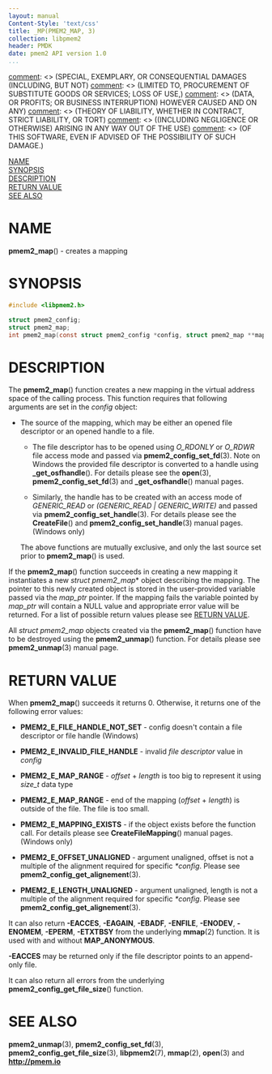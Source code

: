 ```yaml
---
layout: manual
Content-Style: 'text/css'
title: _MP(PMEM2_MAP, 3)
collection: libpmem2
header: PMDK
date: pmem2 API version 1.0
...
```


[comment]: <> (Copyright 2019, Intel Corporation)

[comment]: <> (Redistribution and use in source and binary forms, with or without)
[comment]: <> (modification, are permitted provided that the following conditions)
[comment]: <> (are met:)
[comment]: <> (    * Redistributions of source code must retain the above copyright)
[comment]: <> (      notice, this list of conditions and the following disclaimer.)
[comment]: <> (    * Redistributions in binary form must reproduce the above copyright)
[comment]: <> (      notice, this list of conditions and the following disclaimer in)
[comment]: <> (      the documentation and/or other materials provided with the)
[comment]: <> (      distribution.)
[comment]: <> (    * Neither the name of the copyright holder nor the names of its)
[comment]: <> (      contributors may be used to endorse or promote products derived)
[comment]: <> (      from this software without specific prior written permission.)

[comment]: <> (THIS SOFTWARE IS PROVIDED BY THE COPYRIGHT HOLDERS AND CONTRIBUTORS)
[comment]: <> ("AS IS" AND ANY EXPRESS OR IMPLIED WARRANTIES, INCLUDING, BUT NOT)
[comment]: <> (LIMITED TO, THE IMPLIED WARRANTIES OF MERCHANTABILITY AND FITNESS FOR)
[comment]: <> (A PARTICULAR PURPOSE ARE DISCLAIMED. IN NO EVENT SHALL THE COPYRIGHT)
[comment]: <> (OWNER OR CONTRIBUTORS BE LIABLE FOR ANY DIRECT, INDIRECT, INCIDENTAL,)
[comment]: <> (SPECIAL, EXEMPLARY, OR CONSEQUENTIAL DAMAGES (INCLUDING, BUT NOT)
[comment]: <> (LIMITED TO, PROCUREMENT OF SUBSTITUTE GOODS OR SERVICES; LOSS OF USE,)
[comment]: <> (DATA, OR PROFITS; OR BUSINESS INTERRUPTION) HOWEVER CAUSED AND ON ANY)
[comment]: <> (THEORY OF LIABILITY, WHETHER IN CONTRACT, STRICT LIABILITY, OR TORT)
[comment]: <> ((INCLUDING NEGLIGENCE OR OTHERWISE) ARISING IN ANY WAY OUT OF THE USE)
[comment]: <> (OF THIS SOFTWARE, EVEN IF ADVISED OF THE POSSIBILITY OF SUCH DAMAGE.)

[comment]: <> (pmem2_map.3 -- man page for libpmem2 pmem2_map operation)

[NAME](#name)<br />
[SYNOPSIS](#synopsis)<br />
[DESCRIPTION](#description)<br />
[RETURN VALUE](#return-value)<br />
[SEE ALSO](#see-also)<br />

# NAME #

**pmem2_map**() - creates a mapping

# SYNOPSIS #

```c
#include <libpmem2.h>

struct pmem2_config;
struct pmem2_map;
int pmem2_map(const struct pmem2_config *config, struct pmem2_map **map_ptr);
```

# DESCRIPTION #

The **pmem2_map**() function creates a new mapping in the virtual address space
of the calling process. This function requires that following arguments are set
in the *config* object:

* The source of the mapping, which may be either an opened file descriptor or
an opened handle to a file.

    * The file descriptor has to be opened using *O_RDONLY* or *O_RDWR* file
access mode and passed via **pmem2_config_set_fd**(3). Note on Windows the
provided file descriptor is converted to a handle using **_get_osfhandle**().
For details please see the **open**(3), **pmem2_config_set_fd**(3) and
**_get_osfhandle**() manual pages.

    * Similarly, the handle has to be created with an access mode of
*GENERIC_READ* or *(GENERIC_READ | GENERIC_WRITE)* and passed via
**pmem2_config_set_handle**(3). For details please see the **CreateFile**() and
**pmem2_config_set_handle**(3) manual pages. (Windows only)

    The above functions are mutually exclusive, and only the last source set
prior to **pmem2_map**() is used.

If the **pmem2_map**() function succeeds in creating a new mapping it
instantiates a new *struct pmem2_map** object describing the mapping. The
pointer to this newly created object is stored in the user-provided variable
passed via the *map_ptr* pointer. If the mapping fails the variable pointed by
*map_ptr* will contain a NULL value and appropriate error value will be
returned. For a list of possible return values please see
[RETURN VALUE](#return-value).

All *struct pmem2_map* objects created via the **pmem2_map**() function have to
be destroyed using the **pmem2_unmap**() function. For details please see
**pmem2_unmap**(3) manual page.

# RETURN VALUE #

When **pmem2_map**() succeeds it returns 0. Otherwise, it returns
one of the following error values:

* **PMEM2_E_FILE_HANDLE_NOT_SET** - config doesn't contain a file descriptor or
file handle (Windows)

* **PMEM2_E_INVALID_FILE_HANDLE** - invalid *file descriptor* value in *config*

* **PMEM2_E_MAP_RANGE** - *offset* + *length* is too big to represent it using
*size_t* data type

* **PMEM2_E_MAP_RANGE** - end of the mapping (*offset* + *length*) is outside
of the file. The file is too small.

* **PMEM2_E_MAPPING_EXISTS** - if the object exists before the function call.
For details please see **CreateFileMapping**() manual pages. (Windows only)

* **PMEM2_E_OFFSET_UNALIGNED** - argument unaligned, offset is not a multiple of
the alignment required for specific *\*config*. Please see
**pmem2_config_get_alignement**(3).

* **PMEM2_E_LENGTH_UNALIGNED** - argument unaligned, length is not a multiple of
the alignment required for specific *\*config*. Please see
**pmem2_config_get_alignement**(3).

It can also return **-EACCES**, **-EAGAIN**, **-EBADF**, **-ENFILE**,
**-ENODEV**, **-ENOMEM**, **-EPERM**, **-ETXTBSY** from the underlying
**mmap**(2) function. It is used with and without **MAP_ANONYMOUS**.

**-EACCES** may be returned only if the file descriptor points to an
append-only file.

It can also return all errors from the underlying
**pmem2_config_get_file_size**() function.

# SEE ALSO #

**pmem2_unmap**(3), **pmem2_config_set_fd**(3),
**pmem2_config_get_file_size**(3), **libpmem2**(7), **mmap**(2), **open**(3) and
**<http://pmem.io>**
